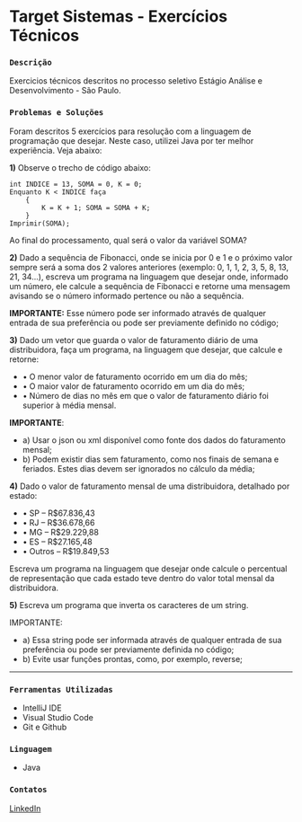 # Target Sistemas - Exercícios Técnicos

### `Descrição`
Exercicios técnicos descritos no processo seletivo Estágio Análise e Desenvolvimento - São Paulo.

### `Problemas e Soluções`
Foram descritos 5 exercícios para resolução com a linguagem de programação que desejar. Neste caso, utilizei Java por ter melhor experiência. Veja abaixo:

**1)** Observe o trecho de código abaixo: 
```
int INDICE = 13, SOMA = 0, K = 0;
Enquanto K < INDICE faça 
    { 
        K = K + 1; SOMA = SOMA + K; 
    }
Imprimir(SOMA);
```

Ao final do processamento, qual será o valor da variável SOMA?

**2)** Dado a sequência de Fibonacci, onde se inicia por 0 e 1 e o próximo valor sempre será a soma dos 2 valores anteriores (exemplo: 0, 1, 1, 2, 3, 5, 8, 13, 21, 34...), escreva um programa na linguagem que desejar onde, informado um número, ele calcule a sequência de Fibonacci e retorne uma mensagem avisando se o número informado pertence ou não a sequência.

**IMPORTANTE:** Esse número pode ser informado através de qualquer entrada de sua preferência ou pode ser previamente definido no código;

**3)** Dado um vetor que guarda o valor de faturamento diário de uma distribuidora, faça um programa, na linguagem que desejar, que calcule e retorne:
- • O menor valor de faturamento ocorrido em um dia do mês;
- • O maior valor de faturamento ocorrido em um dia do mês;
- • Número de dias no mês em que o valor de faturamento diário foi superior à média mensal.

**IMPORTANTE**:

- a) Usar o json ou xml disponível como fonte dos dados do faturamento mensal;
- b) Podem existir dias sem faturamento, como nos finais de semana e feriados. Estes dias devem ser ignorados no cálculo da média;

**4)** Dado o valor de faturamento mensal de uma distribuidora, detalhado por estado:
- • SP – R$67.836,43
- • RJ – R$36.678,66
- • MG – R$29.229,88
- • ES – R$27.165,48
- • Outros – R$19.849,53

Escreva um programa na linguagem que desejar onde calcule o percentual de representação que cada estado teve dentro do valor total mensal da distribuidora.  

**5)** Escreva um programa que inverta os caracteres de um string.

IMPORTANTE:

- a) Essa string pode ser informada através de qualquer entrada de sua preferência ou pode ser previamente definida no código;
- b) Evite usar funções prontas, como, por exemplo, reverse;

---

### `Ferramentas Utilizadas`

- IntelliJ IDE
- Visual Studio Code
- Git e Github


### `Linguagem`

- Java  

### `Contatos`
[LinkedIn](https://www.linkedin.com/in/vinicius-cauã-111b6620b/)
